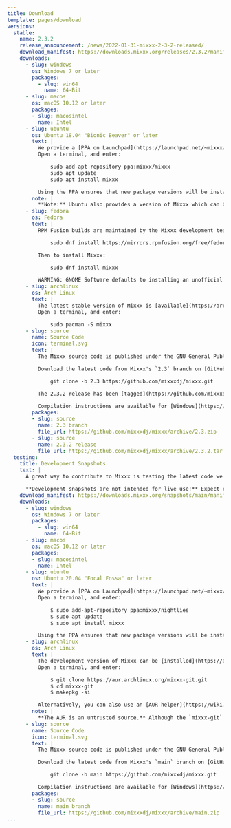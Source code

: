 ```yaml
---
title: Download
template: pages/download
versions:
  stable:
    name: 2.3.2
    release_announcement: /news/2022-01-31-mixxx-2-3-2-released/
    download_manifest: https://downloads.mixxx.org/releases/2.3.2/manifest.json
    downloads:
      - slug: windows
        os: Windows 7 or later
        packages:
          - slug: win64
            name: 64-Bit
      - slug: macos
        os: macOS 10.12 or later
        packages:
        - slug: macosintel
          name: Intel
      - slug: ubuntu
        os: Ubuntu 18.04 "Bionic Beaver" or later
        text: |
          We provide a [PPA on Launchpad](https://launchpad.net/~mixxx/+archive/mixxx) to make installing install the latest stable version of Mixxx as easy as possible.
          Open a terminal, and enter:

              sudo add-apt-repository ppa:mixxx/mixxx
              sudo apt update
              sudo apt install mixxx

          Using the PPA ensures that new package versions will be installed automatically with `apt`. Otherwise, you can [download individual packages](https://launchpad.net/~mixxx/+archive/ubuntu/mixxx/+packages) and install them manually.
        note: |
          **Note:** Ubuntu also provides a version of Mixxx which can be installed directly from the Ubuntu Software Centre. This version is usually woefully out of date; therefore using the PPA is advised.
      - slug: fedora
        os: Fedora
        text: |
          RPM Fusion builds are maintained by the Mixxx development team. We support the next, the current, and selected previous Fedora release(s) if possible. If you do not have the RPM Fusion repository installed already, before installing Mixxx, run:

              sudo dnf install https://mirrors.rpmfusion.org/free/fedora/rpmfusion-free-release-$(rpm -E %fedora).noarch.rpm

          Then to install Mixxx:

              sudo dnf install mixxx

          WARNING: GNOME Software defaults to installing an unofficial package from Flathub which does not work with PipeWire yet. This setup is not supported by the Mixxx development team. Install with `dnf` instead.
      - slug: archlinux
        os: Arch Linux
        text: |
          The latest stable version of Mixxx is [available](https://archlinux.org/packages/community/x86_64/mixxx/) in the community repository and can be installed using `pacman`.
          Open a terminal, and enter:

              sudo pacman -S mixxx
      - slug: source
        name: Source Code
        icon: terminal.svg
        text: |
          The Mixxx source code is published under the GNU General Public License (GPL) v2 or later. Please check the `LICENSE` file in our source tree for complete licensing information.

          Download the latest code from Mixxx's `2.3` branch on [GitHub](https://github.com/mixxxdj/mixxx/tree/2.3) by opening a terminal and running:

              git clone -b 2.3 https://github.com/mixxxdj/mixxx.git

          The 2.3.2 release has been [tagged](https://github.com/mixxxdj/mixxx/releases/tag/2.3.2) with `2.3.2`.

          Compilation instructions are available for [Windows](https://github.com/mixxxdj/mixxx/wiki/Compiling-On-Windows), [macOS](https://github.com/mixxxdj/mixxx/wiki/Compiling-On-Os-X), and [Linux](https://github.com/mixxxdj/mixxx/wiki/Compiling-On-Linux).
        packages:
        - slug: source
          name: 2.3 branch
          file_url: https://github.com/mixxxdj/mixxx/archive/2.3.zip
        - slug: source
          name: 2.3.2 release
          file_url: https://github.com/mixxxdj/mixxx/archive/2.3.2.tar.gz
  testing:
    title: Development Snapshots
    text: |
      A great way to contribute to Mixxx is testing the latest code we're working on and giving early feedback. Refer to the [Testing wiki page](https://github.com/mixxxdj/mixxx/wiki/Testing) for where to find the latest builds and instructions how to test pull requests before they are merged.

      **Development snapshots are not intended for live use!** Expect crashes and make sure to back up your Mixxx settings and library before upgrading as explained in the Testing wiki page.
    download_manifest: https://downloads.mixxx.org/snapshots/main/manifest.json
    downloads:
      - slug: windows
        os: Windows 7 or later
        packages:
          - slug: win64
            name: 64-Bit
      - slug: macos
        os: macOS 10.12 or later
        packages:
        - slug: macosintel
          name: Intel
      - slug: ubuntu
        os: Ubuntu 20.04 "Focal Fossa" or later
        text: |
          We provide a [PPA on Launchpad](https://launchpad.net/~mixxx/+archive/ubuntu/nightlies) to make installing the latest development snapshot of Mixxx as easy as possible.
          Open a terminal, and enter:

              $ sudo add-apt-repository ppa:mixxx/nightlies
              $ sudo apt update
              $ sudo apt install mixxx

          Using the PPA ensures that new package versions will be installed automatically with `apt`. Otherwise, you can [download individual packages](https://launchpad.net/~mixxx/+archive/ubuntu/nightlies/+packages) and install them manually.
      - slug: archlinux
        os: Arch Linux
        text: |
          The development version of Mixxx can be [installed](https://aur.archlinux.org/packages/mixxx-git/) from the Arch User Repository (AUR).
          Open a terminal, and enter:

              $ git clone https://aur.archlinux.org/mixxx-git.git
              $ cd mixxx-git
              $ makepkg -si

          Alternatively, you can also use an [AUR helper](https://wiki.archlinux.org/index.php/AUR_helpers) to make the installation more straightforward.
        note: |
          **The AUR is an untrusted source.** Although the `mixxx-git` package is maintained by the Mixxx development team, you should always read the `PKGBUILD` of each AUR package you install to make sure it doesn't contain malicious code.
      - slug: source
        name: Source Code
        icon: terminal.svg
        text: |
          The Mixxx source code is published under the GNU General Public License (GPL) v2 or later. Please check the `LICENSE` file in our source tree for complete licensing information.

          Download the latest code from Mixxx's `main` branch on [GitHub](https://github.com/mixxxdj/mixxx/tree/main) by opening a terminal and running:

              git clone -b main https://github.com/mixxxdj/mixxx.git

          Compilation instructions are available for [Windows](https://github.com/mixxxdj/mixxx/wiki/Compiling-On-Windows), [macOS](https://github.com/mixxxdj/mixxx/wiki/Compiling-On-Os-X), and [Linux](https://github.com/mixxxdj/mixxx/wiki/Compiling-On-Linux).
        packages:
        - slug: source
          name: main branch
          file_url: https://github.com/mixxxdj/mixxx/archive/main.zip
...
```

